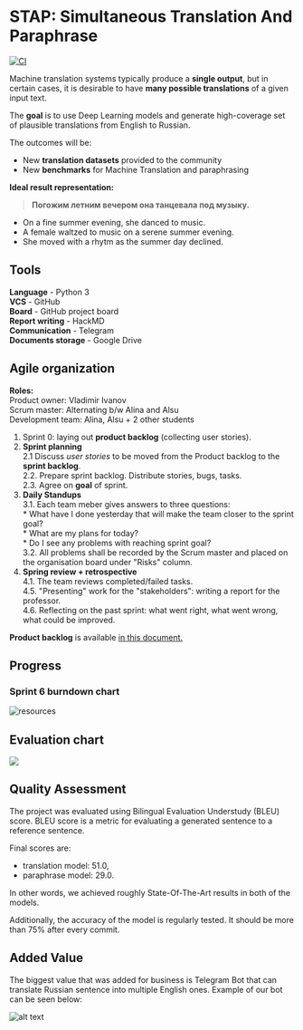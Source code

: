 # STAP: Simultaneous Translation And Paraphrase

[![CI](https://github.com/JiKook31/DL_project/workflows/CI/badge.svg)](https://github.com/JiKook31/DL_project/actions?query=workflow%3ACI)

Machine translation systems typically produce a **single output**, but in certain cases, it is desirable to have **many possible translations** of a given input text.

The **goal** is to use Deep Learning models and generate high-coverage set of plausible translations from English to Russian. 

The outcomes will be:

-   New **translation datasets** provided to the community
-   New **benchmarks** for Machine Translation and paraphrasing

**Ideal result representation:**
> **Погожим летним вечером она танцевала под музыку.**

* On a fine summer evening, she danced to music.
* A female waltzed to music on a serene summer evening.
* She moved with a rhytm as the summer day declined.

## Tools
**Language** - Python 3\
**VCS** - GitHub\
**Board** - GitHub project board\
**Report writing** - HackMD\
**Communication** - Telegram\
**Documents storage** - Google Drive

## Agile organization
**Roles:** \
Product owner: Vladimir Ivanov \
Scrum master: Alternating b/w Alina and Alsu \
Development team: Alina, Alsu + 2 other students 
1. Sprint 0: laying out **product backlog** (collecting user stories).
2. **Sprint planning**\
	2.1 Discuss *user stories* to be moved from the Product backlog to the **sprint backlog**.\
	2.2. Prepare sprint backlog. Distribute stories, bugs, tasks.\
	2.3. Agree on **goal** of sprint.
3. **Daily Standups**\
	3.1. Each team meber gives answers to three questions:\
		* What have I done yesterday that will make the team closer to the sprint goal?\
		* What are my plans for today?\
		* Do I see any problems with reaching sprint goal?\
	3.2. All problems shall be recorded by the Scrum master and placed on the organisation board under "Risks" column.
4. **Spring review + retrospective**\
	4.1. The team reviews completed/failed tasks.\
	4.5. "Presenting" work for the "stakeholders": writing a report for the professor.\
	4.6. Reflecting on the past sprint: what went right, what went wrong, what could be improved.

**Product backlog** is available [in this document.](https://docs.google.com/document/d/1oadHdlKemfdsWWG--NHEUlqlxM8VoyWGKKxPRNUK_io/edit?usp=sharing)

## Progress

### Sprint 6 burndown chart
![resources](https://docs.google.com/spreadsheets/d/e/2PACX-1vQCSDKOa81TX43Hge2rS20bQrY0QDnXLxYFWPjh4HEBgoPcogHZfafJJf5Bx54Bm9NaTSAHJJw8tHyg/pubchart?oid=1591942575&format=image)

## Evaluation chart

<img src="https://docs.google.com/spreadsheets/d/e/2PACX-1vSHDLY6gFINy8nBgLJb81mLj9IkczivmAyML4zdw_dxAN6vNRxIOuSpkBkKgUA4ixQG_P8MFCwEXwbY/pubchart?oid=1546331004&amp;format=image">
</img>

## Quality Assessment

The project was evaluated using Bilingual Evaluation Understudy (BLEU) score. BLEU score is a metric for evaluating a generated sentence to a reference sentence.

Final scores are:
* translation model: 51.0,
* paraphrase model: 29.0.

In other words, we achieved roughly State-Of-The-Art results in both of the models.

Additionally, the accuracy of the model is regularly tested. It should be more than 75% after every commit.

## Added Value

The biggest value that was added for business is Telegram Bot that can translate Russian sentence into multiple English ones. Example of our bot can be seen below:

![alt text](https://lh3.googleusercontent.com/L-iI9ZIAftweS1805qenAsUDn76Dgft_v-5htesGK-djvMu-D5ond6FzqDd2sNDNOjhAW4tI9Na4vxmAPkjMWwCJRIwjRfBMV-OpY4Du8aWCK7NJRS_i1riPuGFrTL5RfuuqI8wyLawKfVC1PgIGXlDi49Aj-ig8YPhV4nF429r1_hVAm8ZuDdxTyTzfl1aX2uT8SZgFmnEGwECHnExjY_lJiSGpLVTGwjneL5Z10nBAVMHRXU18Gk35FFA1pjLDWXq2ho6WawkNDqv5Gq3AYIk1i0rlM4LyUKBE78dOlCrNA1uTb-9TcL8L9Pry5KQpWw0oP4OQIHohY36i44sCfeovoeQdTzASlOVV0D5J-Z1QNMFQsIK8TbTKk_Yghor3GagJ06I-Tax3gN41qUH1Jjvajj9oUlhdW9aTM9uvgh2XUpS3PLRIomI9T5KXJOCWUTSSK29Z2W3izVLyCyES2JugC6YgtsczZoephtL09W4-1f3b1kBU59SZVOYmqwTaD-NoH5JuoeqvZwmdIliZn_uBtm1AIFI-89sQed8VRFFRWH5Kzy5w6U10ZJgFFhcVjx5NzRYaShqaVKLca-4ruyGthJb9rKJjanRDDV5ehNi5Nu8Icg3LhvnJkGEIb0dWvDUzFhywR1y4U5Sx4YkH8eNTubJk9_iyxdRFvHkzwRfZxFcIEJMeAC6lkIPfp-a1TGa04A=w2880-h1596-ft)
